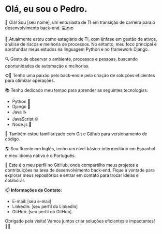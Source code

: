 # Olá, eu sou o Pedro.

👋 Olá! Sou [seu nome], um entusiasta de TI em transição de carreira para o desenvolvimento back-end. 💻🔙🔙

💼 Atualmente estou como estagiário de TI, com ênfase em gestão de ativos, análise de riscos e melhoria de processos. No entanto, meu foco principal é aprofundar meus estudos na linguagem Python e no framework Django.

🔍 Gosto de observar o ambiente, processos e pessoas, buscando oportunidades de automação e melhorias.

⚙️💙 Tenho uma paixão pelo back-end e pela criação de soluções eficientes para otimizar operações.

📚 Tenho dedicado meu tempo para aprender as seguintes tecnologias:

- Python 🐍
- Django 🎸
- Java ☕️
- JavaScript 🌐
- Node.js 🚀

🔧 Também estou familiarizado com Git e Github para versionamento de código.

🌎 Sou fluente em Inglês, tenho um nível básico-intermediário em Espanhol e meu idioma nativo é o Português.

🌟 Este é o meu perfil no GitHub, onde compartilho meus projetos e contribuições na área de desenvolvimento back-end. Fique à vontade para explorar meus repositórios e entrar em contato para trocar ideias e colaborar.

📫 **Informações de Contato:**
- E-mail: [seu e-mail]
- LinkedIn: [seu perfil do LinkedIn]
- GitHub: [seu perfil do GitHub]

Obrigado pela visita! Vamos juntos criar soluções eficientes e impactantes! 💪😊
